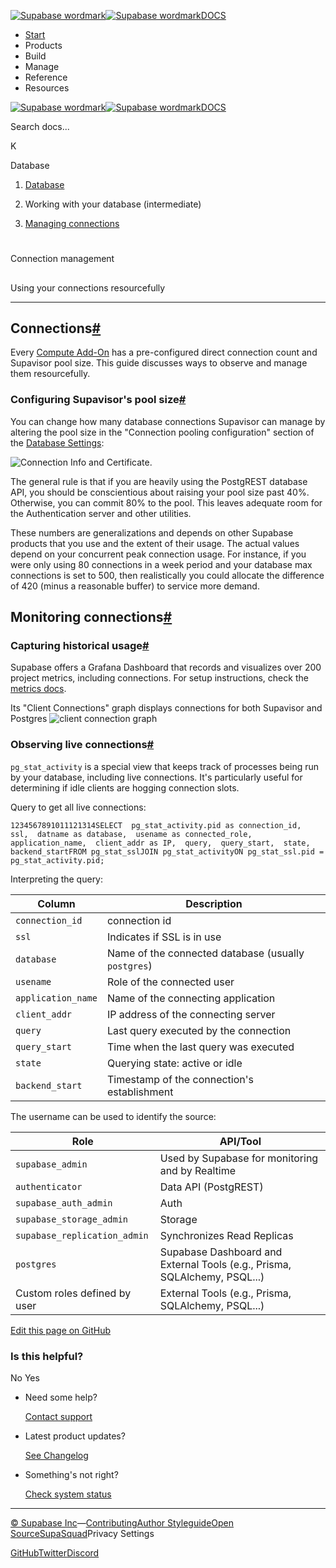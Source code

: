 [![Supabase wordmark](https://supabase.com/docs/_next/image?url=%2Fdocs%2Fsupabase-dark.svg&w=256&q=75&dpl=dpl_5BYG5BkQhU19GEfZfhcgAbeGcRQo)![Supabase wordmark](https://supabase.com/docs/_next/image?url=%2Fdocs%2Fsupabase-light.svg&w=256&q=75&dpl=dpl_5BYG5BkQhU19GEfZfhcgAbeGcRQo)DOCS](https://supabase.com/docs)

-   [Start](https://supabase.com/docs/guides/getting-started)
-   Products
-   Build
-   Manage
-   Reference
-   Resources

[![Supabase wordmark](https://supabase.com/docs/_next/image?url=%2Fdocs%2Fsupabase-dark.svg&w=256&q=75&dpl=dpl_5BYG5BkQhU19GEfZfhcgAbeGcRQo)![Supabase wordmark](https://supabase.com/docs/_next/image?url=%2Fdocs%2Fsupabase-light.svg&w=256&q=75&dpl=dpl_5BYG5BkQhU19GEfZfhcgAbeGcRQo)DOCS](https://supabase.com/docs)

Search docs...

K

Database

1.  [Database](https://supabase.com/docs/guides/database/overview)

3.  Working with your database (intermediate)

5.  [Managing connections](https://supabase.com/docs/guides/database/connection-management)

# 

Connection management

## 

Using your connections resourcefully

* * *

## Connections[#](#connections)

Every [Compute Add-On](https://supabase.com/docs/guides/platform/compute-add-ons) has a pre-configured direct connection count and Supavisor pool size. This guide discusses ways to observe and manage them resourcefully.

### Configuring Supavisor's pool size[#](#configuring-supavisors-pool-size)

You can change how many database connections Supavisor can manage by altering the pool size in the "Connection pooling configuration" section of the [Database Settings](https://supabase.com/dashboard/project/_/settings/database):

![Connection Info and Certificate.](https://supabase.com/docs/img/database/pool-size.png)

The general rule is that if you are heavily using the PostgREST database API, you should be conscientious about raising your pool size past 40%. Otherwise, you can commit 80% to the pool. This leaves adequate room for the Authentication server and other utilities.

These numbers are generalizations and depends on other Supabase products that you use and the extent of their usage. The actual values depend on your concurrent peak connection usage. For instance, if you were only using 80 connections in a week period and your database max connections is set to 500, then realistically you could allocate the difference of 420 (minus a reasonable buffer) to service more demand.

## Monitoring connections[#](#monitoring-connections)

### Capturing historical usage[#](#capturing-historical-usage)

Supabase offers a Grafana Dashboard that records and visualizes over 200 project metrics, including connections. For setup instructions, check the [metrics docs](https://supabase.com/docs/guides/platform/metrics).

Its "Client Connections" graph displays connections for both Supavisor and Postgres ![client connection graph](https://supabase.com/docs/img/database/grafana-connections.png)

### Observing live connections[#](#observing-live-connections)

`pg_stat_activity` is a special view that keeps track of processes being run by your database, including live connections. It's particularly useful for determining if idle clients are hogging connection slots.

Query to get all live connections:

```
1234567891011121314SELECT  pg_stat_activity.pid as connection_id,  ssl,  datname as database,  usename as connected_role,  application_name,  client_addr as IP,  query,  query_start,  state,  backend_startFROM pg_stat_sslJOIN pg_stat_activityON pg_stat_ssl.pid = pg_stat_activity.pid;
```

Interpreting the query:

| Column | Description |
| --- | --- |
| `connection_id` | connection id |
| `ssl` | Indicates if SSL is in use |
| `database` | Name of the connected database (usually `postgres`) |
| `usename` | Role of the connected user |
| `application_name` | Name of the connecting application |
| `client_addr` | IP address of the connecting server |
| `query` | Last query executed by the connection |
| `query_start` | Time when the last query was executed |
| `state` | Querying state: active or idle |
| `backend_start` | Timestamp of the connection's establishment |

The username can be used to identify the source:

| Role | API/Tool |
| --- | --- |
| `supabase_admin` | Used by Supabase for monitoring and by Realtime |
| `authenticator` | Data API (PostgREST) |
| `supabase_auth_admin` | Auth |
| `supabase_storage_admin` | Storage |
| `supabase_replication_admin` | Synchronizes Read Replicas |
| `postgres` | Supabase Dashboard and External Tools (e.g., Prisma, SQLAlchemy, PSQL...) |
| Custom roles defined by user | External Tools (e.g., Prisma, SQLAlchemy, PSQL...) |

[Edit this page on GitHub](https://github.com/supabase/supabase/blob/master/apps/docs/content/guides/database/connection-management.mdx)

### Is this helpful?

No Yes

-   Need some help?
    
    [Contact support](https://supabase.com/support)
-   Latest product updates?
    
    [See Changelog](https://supabase.com/changelog)
-   Something's not right?
    
    [Check system status](https://status.supabase.com/)

* * *

[© Supabase Inc](https://supabase.com/)—[Contributing](https://github.com/supabase/supabase/blob/master/apps/docs/DEVELOPERS.md)[Author Styleguide](https://github.com/supabase/supabase/blob/master/apps/docs/CONTRIBUTING.md)[Open Source](https://supabase.com/open-source)[SupaSquad](https://supabase.com/supasquad)Privacy Settings

[GitHub](https://github.com/supabase/supabase)[Twitter](https://twitter.com/supabase)[Discord](https://discord.supabase.com/)